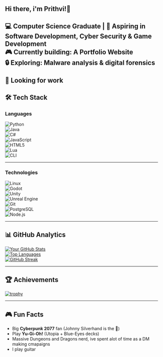## Hi there, i'm Prithvi!👋

💻 Computer Science Graduate | 🚀 Aspiring in Software Development, Cyber Security & Game Development   <br> 
🎮 Currently building: A **Portfolio Website**    <br> 
🔒 Exploring: **Malware analysis & digital forensics**   <br>  
💼 **Looking for work** <br> 
---

## 🛠️ Tech Stack  

### Languages  
![Python](https://img.shields.io/badge/-Python-3776AB?logo=python&logoColor=white)  
![Java](https://img.shields.io/badge/-Java-007396?logo=java&logoColor=white)  
![C#](https://img.shields.io/badge/-C%23-239120?logo=c-sharp&logoColor=white)  
![JavaScript](https://img.shields.io/badge/-JavaScript-F7DF1E?logo=javascript&logoColor=black)  
![HTML5](https://img.shields.io/badge/-HTML5-E34F26?logo=html5&logoColor=white)  
![Lua](https://img.shields.io/badge/-Lua-2C2D72?logo=lua&logoColor=white)  
![CLI](https://img.shields.io/badge/-CLI-4EAA25?logo=gnu-bash&logoColor=white)  

---

### Technologies  
![Linux](https://img.shields.io/badge/-Linux-FCC624?logo=linux&logoColor=black)  
![Godot](https://img.shields.io/badge/-Godot-478CBF?logo=godot-engine&logoColor=white)  
![Unity](https://img.shields.io/badge/-Unity-000000?logo=unity&logoColor=white)  
![Unreal Engine](https://img.shields.io/badge/-Unreal%20Engine-313131?logo=unreal-engine&logoColor=white)  
![Git](https://img.shields.io/badge/-Git-F05032?logo=git&logoColor=white)  
![PostgreSQL](https://img.shields.io/badge/-PostgreSQL-4169E1?logo=postgresql&logoColor=white)  
![Node.js](https://img.shields.io/badge/-Node.js-339933?logo=node.js&logoColor=white)  

---

## 📊 GitHub Analytics  
[![Your GitHub Stats](https://github-readme-stats.vercel.app/api?username=Prit04&show_icons=true&theme=vue&hide_border=true)](https://github.com/Prit04)  
[![Top Languages](https://github-readme-stats.vercel.app/api/top-langs/?username=Prit04&layout=compact&theme=dark)](https://github.com/Prit04)  
[![GitHub Streak](https://streak-stats.demolab.com?user=Prit04&theme=dark&hide_border=true)](https://git.io/streak-stats)  

---

## 🏆 Achievements  
[![trophy](https://github-profile-trophy.vercel.app/?username=Prit04&theme=tokyonight&margin-w=10&margin-h=10)](https://github.com/ryo-ma/github-profile-trophy)

---

## 🎮 Fun Facts  
- Big **Cyberpunk 2077** fan (Johnny Silverhand is the 🐐)  
- Play **Yu-Gi-Oh!** (Utopia + Blue-Eyes decks)
- Massive Dungeons and Dragons nerd, ive spent alot of time as a DM making cmapaigns
- I play guitar
